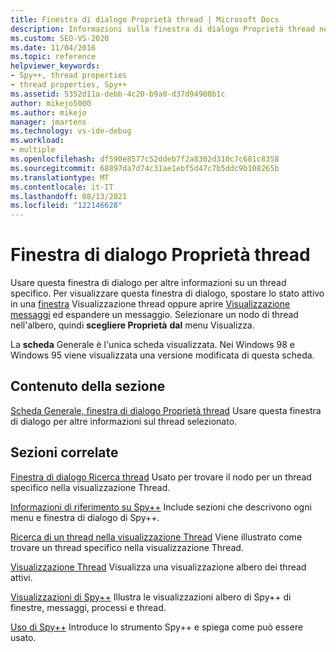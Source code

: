 ```yaml
---
title: Finestra di dialogo Proprietà thread | Microsoft Docs
description: Informazioni sulla finestra di dialogo Proprietà thread nello strumento di debug Di Spy++. Usare questa finestra di dialogo per altre informazioni su un thread specifico.
ms.custom: SEO-VS-2020
ms.date: 11/04/2016
ms.topic: reference
helpviewer_keywords:
- Spy++, thread properties
- thread properties, Spy++
ms.assetid: 5352d11a-debb-4c20-b9a0-d37d94900b1c
author: mikejo5000
ms.author: mikejo
manager: jmartens
ms.technology: vs-ide-debug
ms.workload:
- multiple
ms.openlocfilehash: df590e8577c52ddeb7f2a8302d310c7c681c8358
ms.sourcegitcommit: 68897da7d74c31ae1ebf5d47c7b5ddc9b108265b
ms.translationtype: MT
ms.contentlocale: it-IT
ms.lasthandoff: 08/13/2021
ms.locfileid: "122146628"
---
```

# <a name="thread-properties-dialog-box"></a>Finestra di dialogo Proprietà thread
Usare questa finestra di dialogo per altre informazioni su un thread specifico. Per visualizzare questa finestra di dialogo, spostare lo stato attivo in una [finestra](../debugger/threads-view.md) Visualizzazione thread oppure aprire [Visualizzazione messaggi](../debugger/messages-view.md) ed espandere un messaggio. Selezionare un nodo di thread nell'albero, quindi **scegliere Proprietà** **dal** menu Visualizza.

 La **scheda** Generale è l'unica scheda visualizzata. Nei Windows 98 e Windows 95 viene visualizzata una versione modificata di questa scheda.

## <a name="in-this-section"></a>Contenuto della sezione
 [Scheda Generale, finestra di dialogo Proprietà thread](../debugger/general-tab-thread-properties-dialog-box.md) Usare questa finestra di dialogo per altre informazioni sul thread selezionato.

## <a name="related-sections"></a>Sezioni correlate
 [Finestra di dialogo Ricerca thread](../debugger/thread-search-dialog-box.md) Usato per trovare il nodo per un thread specifico nella visualizzazione Thread.

 [Informazioni di riferimento su Spy++](../debugger/spy-increment-reference.md) Include sezioni che descrivono ogni menu e finestra di dialogo di Spy++.

 [Ricerca di un thread nella visualizzazione Thread](../debugger/how-to-search-for-a-thread-in-threads-view.md) Viene illustrato come trovare un thread specifico nella visualizzazione Thread.

 [Visualizzazione Thread](../debugger/threads-view.md) Visualizza una visualizzazione albero dei thread attivi.

 [Visualizzazioni di Spy++](../debugger/spy-increment-views.md) Illustra le visualizzazioni albero di Spy++ di finestre, messaggi, processi e thread.

 [Uso di Spy++](../debugger/using-spy-increment.md) Introduce lo strumento Spy++ e spiega come può essere usato.